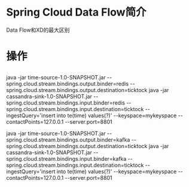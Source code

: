 # Spring Cloud Data Flow简介
Data Flow和XD的最大区别

# 操作
##

java -jar time-source-1.0-SNAPSHOT.jar --spring.cloud.stream.bindings.output.binder=redis --spring.cloud.stream.bindings.output.destination=ticktock
java -jar cassandra-sink-1.0-SNAPSHOT.jar --spring.cloud.stream.bindings.input.binder=redis --spring.cloud.stream.bindings.input.destination=ticktock --ingestQuery='insert into te(time) values(?)' --keyspace=mykeyspace --contactPoints=127.0.0.1 --server.port=8801

java -jar time-source-1.0-SNAPSHOT.jar --spring.cloud.stream.bindings.output.binder=kafka --spring.cloud.stream.bindings.output.destination=ticktock
java -jar cassandra-sink-1.0-SNAPSHOT.jar --spring.cloud.stream.bindings.input.binder=kafka --spring.cloud.stream.bindings.input.destination=ticktock --ingestQuery='insert into te(time) values(?)' --keyspace=mykeyspace --contactPoints=127.0.0.1 --server.port=8801
